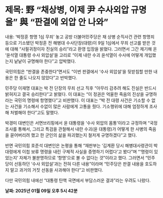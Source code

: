 # **제목: 野 “채상병, 이제 尹 수사외압 규명을” 與 “판결에 외압 안 나와”**

  내용: ‘박정훈 항명 1심 무죄’ 놓고 공방 더불어민주당은 채 상병 순직사건 관련 항명죄 등으로 기소됐던 박정훈 전 해병대 수사단장(대령)이 9일 1심에서 무죄 선고를 받은 것에 대해 “사필귀정이자 진실의 승리”라고 환영 입장을 밝혔다. 그러면서 그간 제기해 온 ‘윤석열 대통령 수사 외압설’을 고리로 “이제 내란 수괴 윤석열이 수사에 어떻게 개입했는지 낱낱이 규명해야 한다”고 압박했다.

국민의힘은 “판결을 존중한다”면서도 “이번 판결에서 ‘수사 외압설’을 뒷받침할 만한 내용은 한 줄도 나오지 않았다”고 반박했다.

민주당 이재명 대표는 박 전 단장의 무죄 선고 직후 “아무리 감추려 해도 진실은 반드시 밝혀지고 결국 승리한다”고 밝혔다. 이 대표는 “이 정권은 억울한 죽음의 진상을 규명하라는 국민의 명령에 항명했다”고 비판했다. 이 대표는 “박 전 대령 사건은 기소할 수 없는 사건을 기소해서 수없이 많은 사람에게 고통을 줬다. 기소행위에 대해 엄정하게 조사해 처벌해야 한다”고도 말했다.

박경미 대변인은 서면브리핑에서 윤 대통령을 ‘수사 외압의 몸통’이라고 규정하며 “국정조사를 통해서, 그리고 특검을 관철해서 내란 수괴(윤 대통령)가 어떻게 한 사병의 죽음을 묻어버리려 했고 한 군인의 삶을 파괴했는지 철저게 규명하겠다”고 했다.

반면 국민의힘 호준석 대변인은 논평을 통해 “재판부는 ‘김계환 당시 해병대사령관이 박 대령에게 이첩 보류 명령을 내린 구체적 사실을 증명하기 어렵다’고 봤다”며 “‘명령이 있었는지’ 자체가 불분명하므로 ‘항명’으로 볼 수 없다는 것”이라고 했다. 그러면서 “민주당이 선동하던 ‘수사 외압설’과는 전혀 다른 내용”이라며 “민주당은 판결 내용을 호도하지 말고 과거의 거짓 선동을 사과해야 한다”고 비판했다.

다만 국민의힘 내에선 “대통령 탄핵 국면에서 부담스러운 결과”라는 우려도 나왔다.

  **날짜: 2025년 01월 09일 오후 5시 42분**